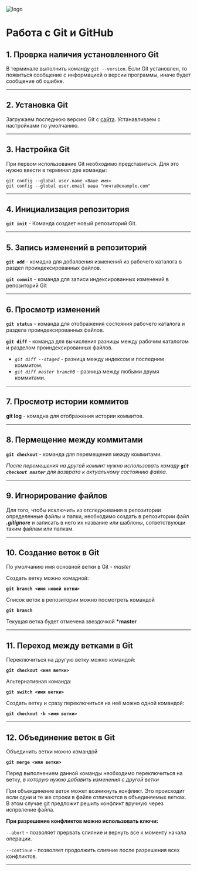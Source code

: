 ![logo](1200px-Git-logo-black.svg.png)


# Работа с Git и GitHub

## 1. Проврка наличия установленного Git
В терминале выполнить команду `git --version`.
Если Git установлен, то появиться сообщение с информацией о версии программы, иначе будет сообщение об ошибке. 
___

## 2. Установка Git
Загружаем последнюю версию Git с [сайта](https://git-scm.com/downloads).
Устанавливаем с настройками по умолчанию.
___

## 3. Настройка Git
При первом использование Git необходимо представиться. Для это нужно ввести в терминал две команды: 
```
git config --global user.name «Ваше имя»
git config --global user.email ваша "почта@example.com"
```
___

## 4. Инициализация репозитория
**`git init`** - Команда создает новый репозиторий Git.
___

## 5. Запись изменений в репозиторий
**`git add`** - комадна для добалвения изменений из рабочего каталога в раздел проиндексированных файлов.

**`git commit`** - команда для записи индексированных изменений в репозиторий Git
___

## 6. Просмотр изменений 
**`git status`** - команда для отображения состояния рабочего каталога и раздела проиндексированных файлов.

**`git diff`** - команда для вычисления разницы между рабочим каталогом и разделом проиндексированных файлов. 

- *`git diff --staged`* - разница между индексом и последним коммитом.
- *`git diff master branchB`* - разница между любыми двумя коммитами.
___

## 7. Просмотр истории коммитов
**git log** - комадна для отображения истории коммитов.
___

## 8. Пермещение между коммитами 
**`git checkout`** - команда для перемещения между коммитами.

*После перемещения на другой коммит нужно использовать комаду **`git checkout master`**  для возврата к актуальному состоянию файла.*
___

## 9. Игнорирование файлов
Для того, чтобы исключить из отследживания в репозитории определенные файлы и папки, необходимо создать в репозитории файл ***.gitignore***  и записать в него их название или шаблоны, сответствующи таким файлам или папкам.
___

## 10. Создание веток в Git
По умолчанию имя основной ветки в Git - *master*

Создать ветку можно комадной: 

**``git branch <имя новой ветки>``**

Список веток в репозитории можно посмотреть командой 

**``git branch``**

Текущая ветка будет отмечена звездочкой **\*master**
___

## 11. Переход между ветками в Git
Переключиться на другую ветку можно командой:

**``git checkout <имя ветки>``**

Альтернативная команда:

**``git switch <имя ветки>``**

Создать ветку и сразу переключиться на неё можно одной командой:

**``git checkout -b <имя ветки>``**
___
## 12. Объединение веток в Git
Объединить ветки можно командой 

**``git merge <имя ветки>``**

Перед выполнением данной команды необходимо переключиться на ветку, *в которую нужно дабавить изменения с другой ветки*

При объекдинение веток может возникнуть конфликт. Это происходит если одни и те же строки в файле отличаются в объединяемых ветках. В этом случае git предложит решить конфликт вручную через испрвление файла. 

**При разрешение конфликтов можно использовать ключи:**

``--abort`` - позволяет прервать слияние и вернуть все к моменту начала операции.

``--continue`` - позволяет продолжить слияние после разрешения всех конфликтов.
___
